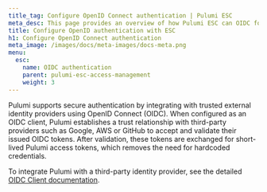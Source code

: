 ```yaml
---
title_tag: Configure OpenID Connect authentication | Pulumi ESC
meta_desc: This page provides an overview of how Pulumi ESC can OIDC for authentication with a trusted identity provider.
title: Configure OpenID authentication with ESC
h1: Configure OpenID Connect authentication
meta_image: /images/docs/meta-images/docs-meta.png
menu:
  esc:
    name: OIDC authentication
    parent: pulumi-esc-access-management
    weight: 3
---
```


Pulumi supports secure authentication by integrating with trusted external identity providers using OpenID Connect (OIDC). When configured as an OIDC client, Pulumi establishes a trust relationship with third-party providers such as Google, AWS or GitHub to accept and validate their issued OIDC tokens. After validation, these tokens are exchanged for short-lived Pulumi access tokens, which removes the need for hardcoded credentials.

To integrate Pulumi with a third-party identity provider, see the detailed [OIDC Client documentation](/docs/pulumi-cloud/access-management/oidc/client/).

